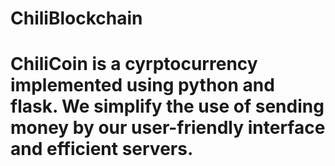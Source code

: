 # ChiliBlockchain

# ChiliCoin is a cyrptocurrency implemented using python and flask. We simplify the use of sending money by our user-friendly interface and efficient servers.
